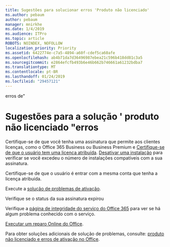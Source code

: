 ```yaml
---
title: Sugestões para solucionar erros 'Produto não licenciado'
ms.author: pebaum
author: pebaum
manager: mnirkhe
ms.date: 1/4/2019
ms.audience: ITPro
ms.topic: article
ROBOTS: NOINDEX, NOFOLLOW
localization_priority: Priority
ms.assetid: 6422774e-c7a5-4894-a60f-cdef5ca60afe
ms.openlocfilehash: ab4b71da7d36496987ebea21c596b418dd81c3a5
ms.sourcegitcommit: e2864efcfb493b6e46b662b746661a61232bdba7
ms.translationtype: MT
ms.contentlocale: pt-BR
ms.lasthandoff: 01/24/2019
ms.locfileid: "29457121"
---
```

erros de"

# <a name="suggestions-for-solving-unlicensed-product-errors"></a>Sugestões para a solução ' produto não licenciado "erros

Certifique-se de que você tenha uma assinatura que permite aos clientes licenças, como o Office 365 Business ou Business Premium e [Certifique-se de que o usuário tem uma licença atribuída](https://support.office.com/article/997596B5-4173-4627-B915-36ABAC6786DC). [Desativar uma instalação](https://support.office.com/article/9b497c85-d0a4-4735-80fa-d3565bc05bd1) para verificar se você excedeu o número de instalações compatíveis com a sua assinatura. 
  
Certifique-se de que o usuário é entrar com a mesma conta que tenha a licença atribuída.
  
Execute a [solução de problemas de ativação](https://aka.ms/SARA-OfficeActivation-Alchemy).
  
Verifique se o status da sua assinatura expirou
  
Verifique a [página de integridade do serviço do Office 365](https://support.office.com/article/932AD3AD-533C-418A-B938-6E44E8BC33B0) para ver se há algum problema conhecido com o serviço. 
  
[Executar um reparo Online do Office](https://support.office.com/Article/7821d4b6-7c1d-4205-aa0e-a6b40c5bb88b).
  
Para obter soluções adicionais de solução de problemas, consulte: [produto não licenciado e erros de ativação no Office](https://support.office.com/Article/0d23d3c0-c19c-4b2f-9845-5344fedc4380).
  

